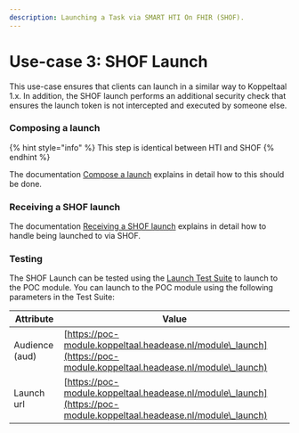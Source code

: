 ```yaml
---
description: Launching a Task via SMART HTI On FHIR (SHOF).
---
```


# Use-case 3: SHOF Launch

This use-case ensures that clients can launch in a similar way to Koppeltaal 1.x. In addition, the SHOF launch performs an additional security check that ensures the launch token is not intercepted and executed by someone else.

### Composing a launch

{% hint style="info" %}
This step is identical between HTI and SHOF
{% endhint %}

The documentation [Compose a launch](../../technische-howto/launchen/launch-samenstellen/) explains in detail how to this should be done.

### Receiving a SHOF launch

The documentation [Receiving a SHOF launch](../../technische-howto/launchen/smart-hti-on-fhir-launch-ontvangen.md) explains in detail how to handle being launched to via SHOF.

### Testing

The SHOF Launch can be tested using the [Launch Test Suite](https://launch-testsuite.koppeltaal.headease.nl/portal.html) to launch to the POC module. You can launch to the POC module using the following parameters in the Test Suite:

| Attribute      | Value                                                                                                                |
| -------------- | -------------------------------------------------------------------------------------------------------------------- |
| Audience (aud) | [https://poc-module.koppeltaal.headease.nl/module\_launch](https://poc-module.koppeltaal.headease.nl/module\_launch) |
| Launch url     | [https://poc-module.koppeltaal.headease.nl/module\_launch](https://poc-module.koppeltaal.headease.nl/module\_launch) |
